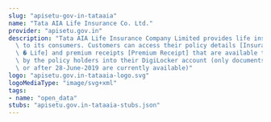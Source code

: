 ```yaml
---
slug: "apisetu-gov-in-tataaia"
name: "Tata AIA Life Insurance Co. Ltd."
provider: "apisetu.gov.in"
description: "Tata AIA Life Insurance Company Limited provides life insurance solutions\
  \ to its consumers. Customers can access their policy details [Insurance Policy\
  \ � Life] and premium receipts [Premium Receipt] that are available to be pulled\
  \ by the policy holders into their DigiLocker account (only documents issued on\
  \ or after 28-June-2019 are currently available)"
logo: "apisetu.gov.in-tataaia-logo.svg"
logoMediaType: "image/svg+xml"
tags:
- name: "open_data"
stubs: "apisetu.gov.in-tataaia-stubs.json"
---
```

